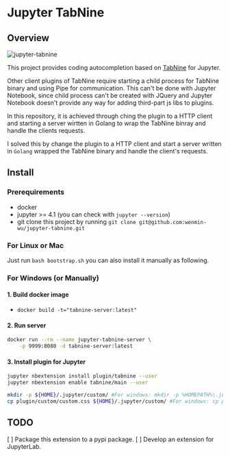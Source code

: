 # Jupyter TabNine

## Overview
![jupyter-tabnine](https://github.com/wenmin-wu/jupyter-tabnine/blob/master/screenshots/demo.gif)

This project provides coding autocompletion based on [TabNine](https://github.com/zxqfl/TabNine) for Jupyter.

Other client plugins of TabNine require starting a child process for TabNine binary and using Pipe for communication.
This can't be done with Jupyter Notebook, since child process can't be created with JQuery and Jupyter Notebook doesn't provide any way for adding third-part js libs to plugins.

In this repository, it is achieved through ching the plugin to a HTTP client and starting a server wirtten in Golang to wrap the TabNine binray and handle the clients requests.

I solved this by change the plugin to a HTTP client and start a server written in `Golang` wrapped the TabNine binary and
handle the client's requests.

## Install

### Prerequirements
* docker
* jupyter >= 4.1 (you can check with `jupyter --version`)
* git clone this project by running `git clone git@github.com:wenmin-wu/jupyter-tabnine.git`

### For Linux or Mac

Just run `bash bootstrap.sh` you can also install it manually as following.

### For Windows (or Manually)

#### 1. Build docker image

* `docker build -t="tabnine-server:latest"`
#### 2. Run server

```Bash
docker run --rm --name jupyter-tabnine-server \
    -p 9999:8080 -d tabnine-server:latest
```

#### 3. Install plugin for Jupyter
```Bash
jupyter nbextension install plugin/tabnine --user
jupyter nbextension enable tabnine/main --user

mkdir -p ${HOME}/.jupyter/custom/ #For windows: mkdir -p %HOMEPATH%\.jupyter\custom
cp plugin/custom/custom.css ${HOME}/.jupyter/custom/ #For windows: cp plugin/custom/custom.css %HOMEPATH%\.jupyter\custom\
```

## TODO
[ ] Package this extension to a pypi package.
[ ] Develop an extension for JupyterLab.
